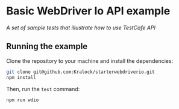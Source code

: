 # Basic WebDriver Io API example

*A set of sample tests that illustrate how to use TestCafe API*

## Running the example

Clone the repository to your machine and install the dependencies:

```sh
git clone git@github.com:Kralock/starterwebdriverio.git
npm install
```

Then, run the `test` command:

```sh
npm run wdio
```
